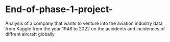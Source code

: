 # End-of-phase-1-project-
Analysis of a company that wants to venture into the aviation industry
data from Kaggle from the year 1948 to 2022 on the accidents and incidences of diffrent aircraft globally
